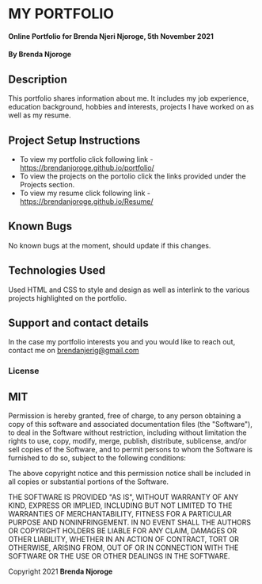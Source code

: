# MY PORTFOLIO
#### Online Portfolio for Brenda Njeri Njoroge, 5th November 2021
#### By **Brenda Njoroge**
## Description
This portfolio shares information about me. It includes my job experience, education background, hobbies and interests, projects I have worked on as well as my resume.
## Project Setup Instructions
* To view my portfolio click following link - https://brendanjoroge.github.io/portfolio/
* To view the projects on the portolio click the links provided under the Projects section.
* To view my resume click following link - https://brendanjoroge.github.io/Resume/

## Known Bugs
No known bugs at the moment, should update if this changes.
## Technologies Used
Used HTML and CSS to style and design as well as interlink to the various projects highlighted on the portfolio.
## Support and contact details
In the case my portfolio interests you and you would like to reach out, contact me on brendanjerig@gmail.com

### License
## MIT
Permission is hereby granted, free of charge, to any person obtaining a copy of this software and associated documentation files (the "Software"), to deal in the Software without restriction, including without limitation the rights to use, copy, modify, merge, publish, distribute, sublicense, and/or sell copies of the Software, and to permit persons to whom the Software is furnished to do so, subject to the following conditions:

The above copyright notice and this permission notice shall be included in all copies or substantial portions of the Software.

THE SOFTWARE IS PROVIDED "AS IS", WITHOUT WARRANTY OF ANY KIND, EXPRESS OR IMPLIED, INCLUDING BUT NOT LIMITED TO THE WARRANTIES OF MERCHANTABILITY, FITNESS FOR A PARTICULAR PURPOSE AND NONINFRINGEMENT. IN NO EVENT SHALL THE AUTHORS OR COPYRIGHT HOLDERS BE LIABLE FOR ANY CLAIM, DAMAGES OR OTHER LIABILITY, WHETHER IN AN ACTION OF CONTRACT, TORT OR OTHERWISE, ARISING FROM, OUT OF OR IN CONNECTION WITH THE SOFTWARE OR THE USE OR OTHER DEALINGS IN THE SOFTWARE.

Copyright 2021
 **Brenda Njoroge**